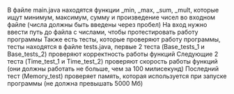В файле main.java находятся функции _min, _max, _sum, _mult, которые ищут минимум, максимум, сумму и произведение чисел во входном файле (числа должны быть введены через пробел) 
На вход нужно ввести путь до файла с числами, чтобы протестировать работу программы
Также есть тесты, которые проверяют работу программы, тесты находятся в файле tests.java, первые 2 теста (Base_tests_1 и Base_tests_2) проверяют корректность работы функций
Следующие 2 теста (Time_test_1 и Time_test_2) проверяют скорость работы функций (они должны работать не больше, чем за 100 милисекунд)
Последний тест (Memory_test) проверяет память, которая используется при запуске программы (не должна превышать 5000 Мб)
